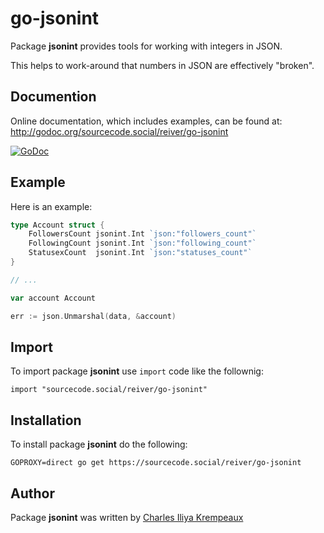 # go-jsonint

Package **jsonint** provides tools for working with integers in JSON.

This helps to work-around that numbers in JSON are effectively "broken".

## Documention

Online documentation, which includes examples, can be found at: http://godoc.org/sourcecode.social/reiver/go-jsonint

[![GoDoc](https://godoc.org/sourcecode.social/reiver/go-jsonint?status.svg)](https://godoc.org/sourcecode.social/reiver/go-jsonint)

## Example

Here is an example:
```go
type Account struct {
	FollowersCount jsonint.Int `json:"followers_count"`
	FollowingCount jsonint.Int `json:"following_count"`
	StatusexCount  jsonint.Int `json:"statuses_count"`
}

// ...

var account Account

err := json.Unmarshal(data, &account)
```

## Import

To import package **jsonint** use `import` code like the follownig:
```
import "sourcecode.social/reiver/go-jsonint"
```

## Installation

To install package **jsonint** do the following:
```
GOPROXY=direct go get https://sourcecode.social/reiver/go-jsonint
```

## Author

Package **jsonint** was written by [Charles Iliya Krempeaux](http://changelog.ca)
